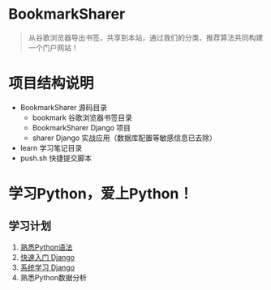 # BookmarkSharer
> 从谷歌浏览器导出书签，共享到本站，通过我们的分类、推荐算法共同构建一个门户网站！

# 项目结构说明
- BookmarkSharer 源码目录
    - bookmark 谷歌浏览器书签目录
    - BookmarkSharer Django 项目
    - sharer Django 实战应用（数据库配置等敏感信息已去除）
- learn 学习笔记目录
- push.sh 快捷提交脚本

# 学习Python，爱上Python！
## 学习计划
1. [熟悉Python语法](learn/learnPython.md)
2. [快速入门 Django](learn/quickStartDjango.md)
3. [系统学习 Django](learn/learnDjango.md)
4. 熟悉Python数据分析